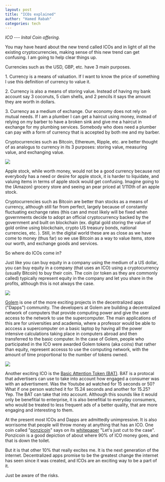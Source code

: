 ```yaml
---
layout: post
title: "ICOs explained"
author: "Hamed Rabah"
categories: tech
---
```


*ICO --- Inital Coin offering.*

You may have heard about the new trend called ICOs and in light of all the existing cryptocurrencies, making sense of this new trend can get confusing. I am going to help clear things up.

Currencies such as the USD, GBP, etc. have 3 main purposes.

1\. Currency is a means of valuation. If I want to know the price of something I use this definition of currency to value it.

2\. Currency is also a means of storing value. Instead of having my bank account say 3 coconuts, 5 clam shells, and 2 pencils it says the amount they are worth in dollars.

3\. Currency as a medium of exchange. Our economy does not rely on mutual needs. If I am a plumber I can get a haircut using money, instead of relying on my barber to have a broken sink and give me a haircut in exchange for my plumbing services. Somebody who does need a plumber can pay with a form of currency that is accepted by both me and my barber.

Cryptocurrencies such as Bitcoin, Ethereum, Ripple, etc. are better thought of as analogus to currency in its 3 purposes: storing value, measuring value, and exchanging value.

![](https://miro.medium.com/max/1024/1*VGz1Rvfq85Rx2CUeh0Y_Mg@2x.png)

Apple stock, while worth money, would not be a good currency because not everybody has a need or desire for apple stock, it is harder to liquidate, and valuing items in terms of apple stock would get confusing. Imagine going to the (Amazon) grocery store and seeing an pear priced at 1/110th of an apple stock.

Cryptocurrencies such as Bitcoin are better than stocks as a means of currency, although still far from perfect, largely because of constantly fluctuating exchange rates (this can and most likely will be fixed when governments decide to adopt an official cryptocurrency backed by the government and built on blockchain (ex. digital gold storing the value of gold online using blockchain, crypto US treasury bonds, national currencies, etc. ). Still, in the digital world these are as close as we have come to money (thus far) so we use Bitcoin as a way to value items, store our worth, and exchange goods and services.

So where do ICOs come in?

Just like you can buy equity in a company using the medium of a US dollar, you can buy equity in a company (that uses an ICO) using a cryptocurrency (usually Bitcoin) to buy their coin. The coin (or token as they are commonly called) typically represent equity in the company and let you share in the profits, although this is not always the case.

![](https://miro.medium.com/max/1291/1*JROuZF1n_dIy8B0tdl2zCQ@2x.png)

[Golem](https://golem.network/) is one of the more exciting projects in the decentralized apps ("Dapps") community. The developers at Golem are building a decentralized network of computers that provide computing power and give the user access to the network to use the supercomputer. The main applications of this are for universities and academia, where a professor would be able to acccess a supercomputer on a basic laptop by having all the power intensive calculations taking place in computers abroad and then transferred to the basic computer. In the case of Golem, people who participated in the ICO were awarded Golem tokens (aka coins) that rather than equity, represent accesss to use the computing network, with the amount of time proportional to the number of tokens owned.

![](https://miro.medium.com/max/728/1*ejDvxVy0TjkXbK7dI-qMQw@2x.png)

Another exciting ICO is the [Basic Attention Token (BAT)](https://basicattentiontoken.org/). BAT is a protocal that advertisers can use to take into account how engaged a consumer was with an advertisment. Was the Youtube ad watched for 15 seconds or 50? What if one person watched it for 15.24 seconds and another for 15.25? Yep. The BAT can take that into account. Although this sounds like it would only be benefitial to enterprise, it is also benefitial to everyday consumers, who would be treated to less frequent ads of a better quality, that are more engaging and interesting to them.

At the present most ICOs and Dapps are admittedly unimpressive. It is also worrisome that people will throw money at anything that has an ICO. One coin called "[ponzicoin](https://ponzico.win/)" says on its [whitepaper](https://ponzico.win/ponzico.pdf) "Let's just cut to the case". Ponzicoin is a good depiction of about where 90% of ICO money goes, and that is down the toilet.

But it is that other 10% that really excites me. It is the next generation of the internet. Decentralized apps promise to be the greatest change the internet has seen since it was created, and ICOs are an exciting way to be a part of it.

Just be aware of the risks.